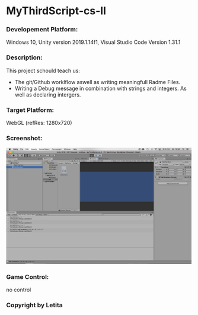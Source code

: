 # MyThirdScript-cs-ll



### Developement Platform: 
Windows 10, Unity version 2019.1.14f1, Visual Studio Code Version 1.31.1 

### Description: 

This project schould teach us:
* The git/Github worklflow aswell as writing meaningfull Radme Files.
* Writing a Debug message in combination with strings and integers. As well as declaring intergers.

### Target Platform:

WebGL (refRes: 1280x720) 

### Screenshot: 

<div>
<img src = "./Screenshots/Home-pic-playmode-MyThirdScript-AddNumbers-cs-ll.png" width = "500">
</div>


### Game Control: 

no control 



### Copyright by Letita